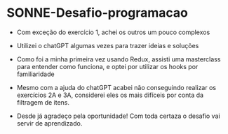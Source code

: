 # SONNE-Desafio-programacao

- Com exceção do exercício 1, achei os outros um pouco complexos
- Utilizei o chatGPT algumas vezes para trazer ideias e soluções
- Como foi a minha primeira vez usando Redux, assisti uma masterclass para entender como funciona, e optei por utilizar os hooks por familiaridade
- Mesmo com a ajuda do chatGPT acabei não conseguindo realizar os exercícios 2A e 3A, considerei eles os mais difíceis por conta da filtragem de itens.

- Desde já agradeço pela oportunidade! Com toda certaza o desafio vai servir de aprendizado. 
